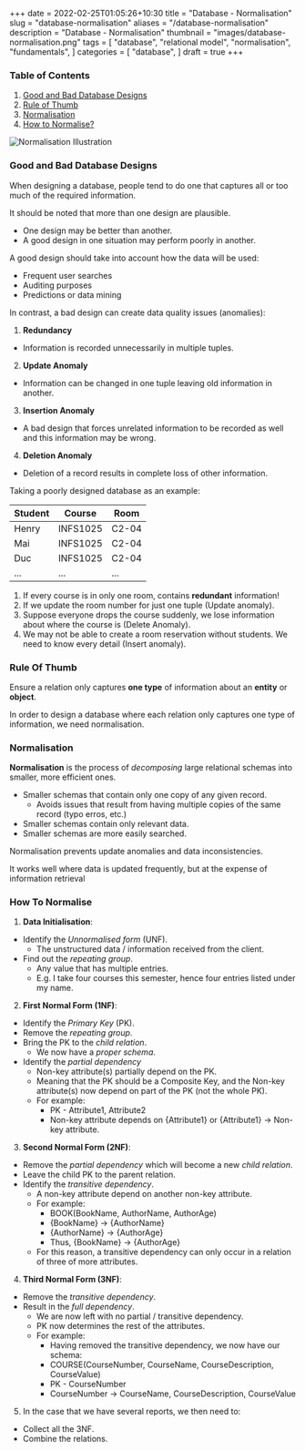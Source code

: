 +++
date = 2022-02-25T01:05:26+10:30
title = "Database - Normalisation"
slug = "database-normalisation"
aliases = "/database-normalisation"
description = "Database - Normalisation"
thumbnail = "images/database-normalisation.png"
tags = [
    "database",
    "relational model",
    "normalisation",
    "fundamentals",
]
categories = [
    "database",
]
draft = true
+++

### Table of Contents

1. [Good and Bad Database Designs](#good-and-bad-database-designs)
1. [Rule of Thumb](#rule-of-thumb)
1. [Normalisation](#normalisation)
1. [How to Normalise?](#how-to-normalise)

![Normalisation Illustration](/images/database-normalisation.png)

### Good and Bad Database Designs

When designing a database, people tend to do one that captures all or
too much of the required information.

It should be noted that more than one design are plausible.

- One design may be better than another.
- A good design in one situation may perform poorly in another.

A good design should take into account how the data will be used:

- Frequent user searches
- Auditing purposes
- Predictions or data mining

In contrast, a bad design can create data quality issues (anomalies):

1. **Redundancy**
- Information is recorded unnecessarily in multiple tuples.
2. **Update Anomaly**
- Information can be changed in one tuple leaving old information in another.
3. **Insertion Anomaly**
- A bad design that forces unrelated information to be recorded as well and this
  information may be wrong.
4. **Deletion Anomaly**
- Deletion of a record results in complete loss of other information.

Taking a poorly designed database as an example:

| Student | Course   | Room  |
| ---     | ---      | ---   |
| Henry   | INFS1025 | C2-04 |
| Mai     | INFS1025 | C2-04 |
| Duc     | INFS1025 | C2-04 |
| ...     | ...      | ...   |

1. If every course is in only one room, contains **redundant** information!
1. If we update the room number for just one tuple (Update anomaly).
1. Suppose everyone drops the course suddenly, we lose information about where
   the course is (Delete Anomaly).
1. We may not be able to create a room reservation without students. We need to
   know every detail (Insert anomaly).

### Rule Of Thumb

Ensure a relation only captures **one type** of information about an **entity**
or **object**.

In order to design a database where each relation only captures one type of
information, we need normalisation.

### Normalisation

**Normalisation** is the process of *decomposing* large relational schemas into
smaller, more efficient ones.

- Smaller schemas that contain only one copy of any given record.
  - Avoids issues that result from having multiple copies of the same record
    (typo erros, etc.)
- Smaller schemas contain only relevant data.
- Smaller schemas are more easily searched.

Normalisation prevents update anomalies and data inconsistencies.

It works well where data is updated frequently, but at the expense of
information retrieval

### How To Normalise

1. **Data Initialisation**:

- Identify the *Unnormalised form* (UNF).
  - The unstructured data / information received from the client.
- Find out the *repeating group*.
  - Any value that has multiple entries.
  - E.g. I take four courses this semester, hence four entries listed under my
    name.

2. **First Normal Form (1NF)**:

- Identify the *Primary Key* (PK).
- Remove the *repeating group*.
- Bring the PK to the *child relation*.
  - We now have a *proper schema*.
- Identify the *partial dependency*
  - Non-key attribute(s) partially depend on the PK.
  - Meaning that the PK should be a Composite Key, and the Non-key attribute(s)
    now depend on part of the PK (not the whole PK).
  - For example:
    - PK - Attribute1, Attribute2
    - Non-key attribute depends on {Attribute1} or {Attribute1} -> Non-key
      attribute.

3. **Second Normal Form (2NF)**:

- Remove the *partial dependency* which will become a new *child relation*.
- Leave the child PK to the parent relation.
- Identify the *transitive dependency*.
  - A non-key attribute depend on another non-key attribute.
  - For example:
    - BOOK(BookName, AuthorName, AuthorAge)
    - {BookName} -> {AuthorName}
    - {AuthorName} -> {AuthorAge}
    - Thus, {BookName} -> {AuthorAge}
  - For this reason, a transitive dependency can only occur in a relation of
    three of more attributes.

4. **Third Normal Form (3NF)**:

- Remove the *transitive dependency*.
- Result in the *full dependency*.
  - We are now left with no partial / transitive dependency.
  - PK now determines the rest of the attributes.
  - For example:
    - Having removed the transitive dependency, we now have our schema:
    - COURSE(CourseNumber, CourseName, CourseDescription, CourseValue)
    - PK - CourseNumber
    - CourseNumber -> CourseName, CourseDescription, CourseValue

5. In the case that we have several reports, we then need to:

- Collect all the 3NF.
- Combine the relations.
